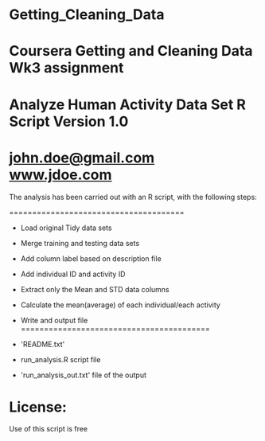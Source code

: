 # Getting_Cleaning_Data
Coursera Getting and Cleaning Data Wk3 assignment
==================================================================
Analyze Human Activity Data Set R Script
Version 1.0
==================================================================
john.doe@gmail.com
www.jdoe.com
==================================================================

The analysis has been carried out with an R script, with the following steps:

======================================

- Load original Tidy data sets
- Merge training and testing data sets 
- Add column label based on description file 
- Add individual ID and activity ID 
- Extract only the Mean and STD data columns
- Calculate the mean(average) of each individual/each activity
- Write and output file
=========================================

- 'README.txt'

- run_analysis.R script file

- 'run_analysis_out.txt' file of the output


License:
========
Use of this script is free
